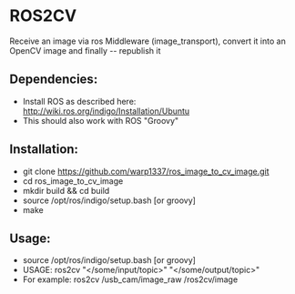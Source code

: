 ROS2CV
======

Receive an image via ros Middleware (image_transport), convert it into an OpenCV image and finally -- republish it

Dependencies: 
--------------

* Install ROS as described here: http://wiki.ros.org/indigo/Installation/Ubuntu
* This should also work with ROS "Groovy"


Installation:
--------------

* git clone https://github.com/warp1337/ros_image_to_cv_image.git
* cd ros_image_to_cv_image
* mkdir build && cd build
* source /opt/ros/indigo/setup.bash [or groovy]
* make

Usage:
------

* source /opt/ros/indigo/setup.bash [or groovy]
* USAGE: ros2cv "</some/input/topic>" "</some/output/topic>"
* For example: ros2cv /usb_cam/image_raw /ros2cv/image


 

